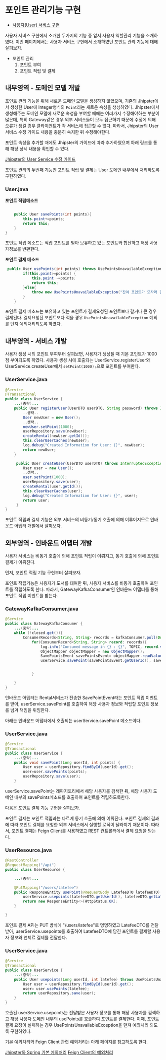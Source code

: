 # 포인트 관리기능 구현

- [사용자(User) 서비스 구현](/contents/user_businesslogic.md) 

사용자 서비스 구현에서 소개한 두가지의 기능 중 앞서 사용자 역할관리 기능을 소개하였다.
이번 페이지에서는 사용자 서비스 구현에서 소개하였던 포인트 관리 기능에 대해 살펴보자.

- 포인트 관리
    1. 포인트 부여
    2. 포인트 적립 및 결제
   
## 내부영역 - 도메인 모델 개발

포인트 관리 기능을 위해 새로운 도메인 모델을 생성하지 않았으며, 기존의 Jhipster에서 생성한 User에 Integer형식의 `Point`라는 새로운 속성을 생성하였다.
Jhipster에서 생성해주는 도메인 모델에 새로운 속성을 부여할 때에는 여러가지 수정해야하는 부분이 많은데, 특히 Gateway같은 경우 외부 서비스들이 모두 접근하기 때문에 수정에 의해 오류가 생길 경우 클라이언트가 각 서비스에 접근할 수 없다. 따라서, Jhipster의 User 서비스 수정 가이드 내용을 충분히 숙지한 뒤 수정해야한다.

포인트 속성을 추가할 때에도 Jhipster의 가이드에 따라 추가하였으며 아래 링크를 통해 해당 상세 내용을 확인할 수 있다.

[Jhipster의 User Service 수정 가이드](https://www.jhipster.tech/tips/022_tip_registering_user_with_additional_information.html)

포인트 관리의 두번째 기능인 포인트 적립 및 결제는 User 도메인 내부에서 처리하도록 구현하였다.

### User.java

**포인트 적립메소드**

```java

    public User savePoints(int points){
        this.point+=points;
        return this;
    }
}
```
포인트 적립 메소드는 적립 포인트를 받아 보유하고 있는 포인트와 합산하고 해당 사용자정보를 반환한다.

**포인트 결제 메소드**

```java
 public User usePoints(int points) throws UsePointsUnavailableException{
        if(this.point>=points) {
            this.point -=points;
            return this;
        }else{
            throw new UsePointsUnavailableException("잔여 포인트가 모자라 결제가 불가능 합니다.");
        }
    }
```
포인트 결제 메소드는 보유하고 있는 포인트가 결제요청된 포인트보다 같거나 큰 경우 결제된다. 결제요청된 포인트보다 적을 경우 `UsePointsUnavailableException` 예외를 던져 예외처리되도록 하였다.

## 내부영역 - 서비스 개발

사용자 생성 시의 포인트 부여부터 살펴보면, 사용자가 생성될 때 기본 포인트가 1000점 부여되도록 하였다. 사용자 생성 시에 호출되는 UserService.registerUser와 UserService.createUser에서 `setPoint(1000);`으로 포인트를 부여한다.

### UserService.java

```java
@Service
@Transactional
public class UserService {
    ...(중략)...
    public User registerUser(UserDTO userDTO, String password) throws InterruptedException, ExecutionException, JsonProcessingException {
        ..생략..
        User newUser = new User();
        ..생략..
        newUser.setPoint(1000);
        userRepository.save(newUser);
        createRental(newUser.getId());
        this.clearUserCaches(newUser);
        log.debug("Created Information for User: {}", newUser);
        return newUser;
    }

     public User createUser(UserDTO userDTO) throws InterruptedException, ExecutionException, JsonProcessingException {
        User user = new User();
        ..생략..
        user.setPoint(1000);
        userRepository.save(user);
        createRental(user.getId());
        this.clearUserCaches(user);
        log.debug("Created Information for User: {}", user);
        return user;
     }
}
```

포인트 적립과 결제 기능은 외부 서비스의 비동기/동기 호출에 의해 이루어지므로 인바운드 어댑터 개발에서 살펴보자.

## 외부영역 - 인바운드 어댑터 개발

사용자 서비스는 비동기 호출에 의해 포인트 적립이 이뤄지고, 동기 호출에 의해 포인트 결제가 이뤄진다.

먼저, 포인트 적립 기능 구현부터 살펴보자. 

포인트 적립기능은 사용자가 도서를 대여한 뒤, 사용자 서비스를 비동기 호출하여 포인트를 적립하도록 한다. 따라서, GatewayKafkaConsumer인 인바운드 어댑터를 통해 포인트 적립 이벤트를 받는다.

### GatewayKafkaConsumer.java

```java
@Service
public class GatewayKafkaConsumer {
    ...(중략)...
    while (!closed.get()){
        ConsumerRecords<String, String> records = kafkaConsumer.poll(Duration.ofSeconds(3));
            for(ConsumerRecord<String, String> record: records){
                log.info("Consumed message in {} : {}", TOPIC, record.value());
                ObjectMapper objectMapper = new ObjectMapper();
                SavePointsEvent savePointsEvent= objectMapper.readValue(record.value(), SavePointsEvent.class);
                userService.savePoint(savePointsEvent.getUserId(), savePointsEvent.getPoints());


            }

    }
}
```
인바운드 어댑터는 Rental서비스가 전송한 SavePointEvent라는 포인트 적립 이벤트를 받아, userService.savePoint를 호출하여 해당 사용자 정보와 적립할 포인트 정보를 넘겨 책임을 위임한다.

아래는 인바운드 어댑터에서 호출되는 userService.savePoint 메소드이다. 

### UserService.java

```java
@Service
@Transactional
public class UserService {
    ...(중략)...
    public void savePoint(Long userId, int points) {
        User user = userRepository.findById(userId).get();
        user=user.savePoints(points);
        userRepository.save(user);
    }
```
userService.savePoint는 레파지토리에서 해당 사용자를 검색한 뒤, 해당 사용자 도메인 내부의 savePoints메소드를 호출하여 포인트를 적립하도록한다.

다음은 포인트 결제 기능 구현을 살펴보자.

포인트 결제는 포인트 적립과는 다르게 동기 호출에 의해 이뤄진다. 포인트 결제의 결과에 따라 포인트 결제를 요청한 외부 서비스에서 실행할 로직이 달라지기 때문이다.
따라서, 포인트 결제는 Feign Client를 사용하였고 REST 컨트롤러에서 결제 요청을 받는다.

### UserResource.java

```java
@RestController
@RequestMapping("/api")
public class UserResource {

    ...(중략)...

    @PutMapping("/users/latefee")
    public ResponseEntity usePoint(@RequestBody LatefeeDTO latefeeDTO) throws UsePointsUnavailableException {
        userService.usepoints(latefeeDTO.getUserId(), latefeeDTO.getLatefee());
        return new ResponseEntity<>(HttpStatus.OK);
    }

}
```
포인트 결제 API는 PUT 방식에 "/users/latefee"로 명명하였고 LatefeeDTO를 전달받아, userService.usepoints를 호출하여 LatefeeDTO에 담긴 포인트를 결제할 사용자 정보와 연체료 결제를 전달한다.

### UserService.java

```java
@Service
@Transactional
public class UserService {
    ...(중략)...
    public User usepoints(Long userId, int latefee) throws UsePointsUnavailableException {
        User user = userRepository.findById(userId).get();
        user= user.usePoints(latefee);
        return userRepository.save(user);
    }
}
```
호출된 userService.usepoints는 전달받은 사용자 정보를 통해 해당 사용자를 검색하고 해당 사용자 도메인 내부의 usePoints를 호출하여 포인트를 결제한다.
이때, 포인트 결제 요청이 실패하는 경우 UsePointsUnavailableException을 던져 예외처리 되도록 구현하였다.

기본 예외처리와 Feign Client 관련 예외처리는 아래 페이지를 참고하도록 한다.

[Jhipster와 Spring 기본 예외처리](https://engineering-skcc.github.io/msa/jhipster-exception/)
[Feign Client의 예외처리](https://engineering-skcc.github.io/msa/jhipster-feign/)